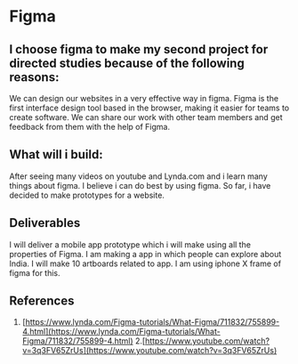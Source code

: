 # Figma

## I choose figma to make my second project for directed studies because of the following reasons:

We can design our websites in a very effective way in figma. Figma is the first interface design tool based in the browser, making it easier for teams to create software. We can share our work with other team members and get feedback from them with the help of Figma. 

## What will i build:

After seeing many videos on youtube and Lynda.com and i learn many things about figma. I believe i can do best by using figma. So far, i have decided to make prototypes for a website. 


## Deliverables
I will deliver a mobile app prototype which i will make using all the properties of Figma. I am making a app in which people can explore about India. I will make 10 artboards related to app. I am using iphone X frame of figma for this.

## References

1. [https://www.lynda.com/Figma-tutorials/What-Figma/711832/755899-4.html](https://www.lynda.com/Figma-tutorials/What-Figma/711832/755899-4.html)
2.[https://www.youtube.com/watch?v=3q3FV65ZrUs](https://www.youtube.com/watch?v=3q3FV65ZrUs)



